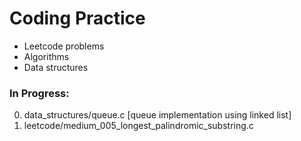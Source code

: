 # Coding Practice
- Leetcode problems
- Algorithms
- Data structures

### In Progress:
0. data_structures/queue.c [queue implementation using linked list]
0. leetcode/medium_005_longest_palindromic_substring.c
